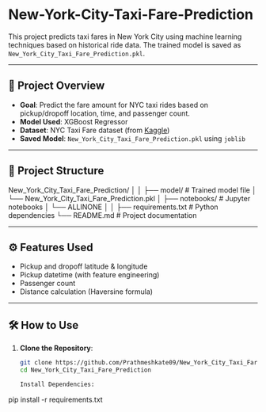 # New-York-City-Taxi-Fare-Prediction

This project predicts taxi fares in New York City using machine learning techniques based on historical ride data. The trained model is saved as `New_York_City_Taxi_Fare_Prediction.pkl`.

---

## 📌 Project Overview

- **Goal**: Predict the fare amount for NYC taxi rides based on pickup/dropoff location, time, and passenger count.
- **Model Used**: XGBoost Regressor
- **Dataset**: NYC Taxi Fare dataset (from [Kaggle](https://www.kaggle.com/c/new-york-city-taxi-fare-prediction/data))
- **Saved Model**: `New_York_City_Taxi_Fare_Prediction.pkl` using `joblib`

---

## 📁 Project Structure
New_York_City_Taxi_Fare_Prediction/
│
│
├── model/ # Trained model file
│ └── New_York_City_Taxi_Fare_Prediction.pkl
│
├── notebooks/ # Jupyter notebooks
│ └── ALLINONE
│
│
├── requirements.txt # Python dependencies
└── README.md # Project documentation


---

## ⚙️ Features Used

- Pickup and dropoff latitude & longitude
- Pickup datetime (with feature engineering)
- Passenger count
- Distance calculation (Haversine formula)

---

## 🛠️ How to Use

1. **Clone the Repository**:
   ```bash
   git clone https://github.com/Prathmeshkate09/New_York_City_Taxi_Fare_Prediction.git
   cd New_York_City_Taxi_Fare_Prediction

   Install Dependencies:

pip install -r requirements.txt



